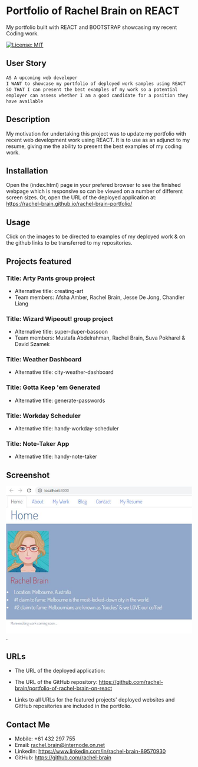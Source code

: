 # Portfolio of Rachel Brain on REACT
My portfolio built with REACT and BOOTSTRAP showcasing my recent Coding work.

[![License: MIT](https://img.shields.io/badge/License-MIT-yellow.svg)](https://opensource.org/licenses/MIT)


## User Story

```
AS A upcoming web developer
I WANT to showcase my portfolio of deployed work samples using REACT
SO THAT I can present the best examples of my work so a potential employer can assess whether I am a good candidate for a position they have available
```

## Description
My motivation for undertaking this project was to update my portfolio with recent web development work using REACT.  It is to use as an adjunct to my resume, giving me the ability to present the best examples of my coding work.

## Installation
Open the (index.html) page in your prefered browser to see the finished webpage which is responsive so can be viewed on a number of different screen sizes.  Or, open the URL of the deployed application at: https://rachel-brain.github.io/rachel-brain-portfolio/ 

## Usage
Click on the images to be directed to examples of my deployed work & on the github links to be transferred to my repositories.

## Projects featured
### Title: Arty Pants group project
* Alternative title: creating-art
* Team members: Afsha Amber, Rachel Brain, Jesse De Jong, Chandler Liang

### Title: Wizard Wipeout! group project
* Alternative title: super-duper-bassoon
* Team members: Mustafa Abdelrahman, Rachel Brain, Suva Pokharel & David Szamek

### Title: Weather Dashboard
* Alternative title: city-weather-dashboard

### Title: Gotta Keep 'em Generated
* Alternative title: generate-passwords

### Title: Workday Scheduler
* Alternative title: handy-workday-scheduler

### Title: Note-Taker App
* Alternative title: handy-note-taker

## Screenshot
![The home page of Rachel Brain's portfolio is shown.](./src/components/images/screenshot-of-home-page-2021.10.JPG).

## URLs
* The URL of the deployed application:  
* The URL of the GitHub repository:     https://github.com/rachel-brain/portfolio-of-rachel-brain-on-react

* Links to all URLs for the featured projects' deployed websites and GitHub repositories are included in the portfolio.

## Contact Me
* Mobile: +61 432 297 755
* Email: rachel.brain@internode.on.net
* LinkedIn: https://www.linkedin.com/in/rachel-brain-89570930
* GitHub: https://github.com/rachel-brain